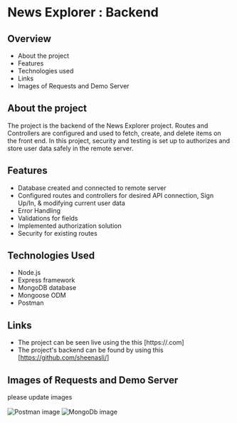 # News Explorer : Backend

## Overview

- About the project
- Features
- Technologies used
- Links
- Images of Requests and Demo Server

## About the project

The project is the backend of the News Explorer project. Routes and Controllers are configured and used to fetch, create, and delete items on the front end. In this project, security and testing is set up to authorizes and store user data safely in the remote server.

## Features

- Database created and connected to remote server
- Configured routes and controllers for desired API connection, Sign Up/In, & modifying current user data
- Error Handling
- Validations for fields
- Implemented authorization solution
- Security for existing routes

## Technologies Used

- Node.js
- Express framework
- MongoDB database
- Mongoose ODM
- Postman

## Links

- The project can be seen live using the this [https://.com]
- The project's backend can be found by using this [https://github.com/sheenasli/]

## Images of Requests and Demo Server

please update images

<img align="center" src="./Images/Postman.png" alt="Postman image">
<img align="center" src="./Images/MongoDB.png" alt="MongoDb image">
